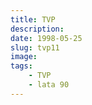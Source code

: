 ```yaml
---
title: TVP
description: 
date: 1998-05-25
slug: tvp11
image: 
tags:
    - TVP
    - lata 90
---
```


